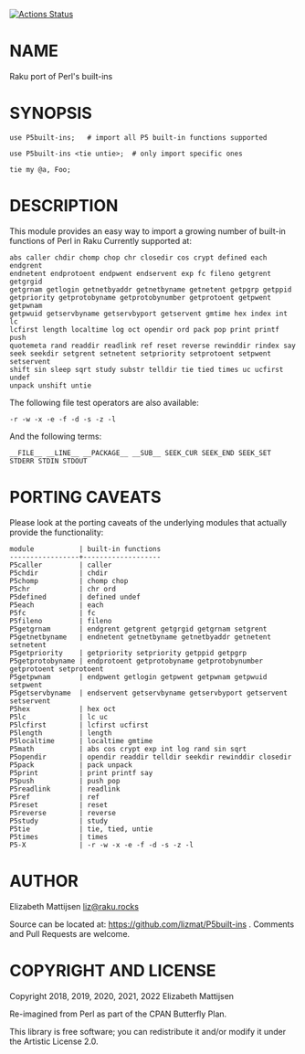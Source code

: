 [![Actions Status](https://github.com/lizmat/P5built-ins/workflows/test/badge.svg)](https://github.com/lizmat/P5built-ins/actions)

NAME
====

Raku port of Perl's built-ins

SYNOPSIS
========

    use P5built-ins;   # import all P5 built-in functions supported

    use P5built-ins <tie untie>;  # only import specific ones

    tie my @a, Foo;

DESCRIPTION
===========

This module provides an easy way to import a growing number of built-in functions of Perl in Raku Currently supported at:

    abs caller chdir chomp chop chr closedir cos crypt defined each endgrent
    endnetent endprotoent endpwent endservent exp fc fileno getgrent getgrgid
    getgrnam getlogin getnetbyaddr getnetbyname getnetent getpgrp getppid
    getpriority getprotobyname getprotobynumber getprotoent getpwent getpwnam
    getpwuid getservbyname getservbyport getservent gmtime hex index int lc
    lcfirst length localtime log oct opendir ord pack pop print printf push
    quotemeta rand readdir readlink ref reset reverse rewinddir rindex say
    seek seekdir setgrent setnetent setpriority setprotoent setpwent setservent
    shift sin sleep sqrt study substr telldir tie tied times uc ucfirst undef
    unpack unshift untie

The following file test operators are also available:

    -r -w -x -e -f -d -s -z -l

And the following terms:

    __FILE__ __LINE__ __PACKAGE__ __SUB__ SEEK_CUR SEEK_END SEEK_SET
    STDERR STDIN STDOUT

PORTING CAVEATS
===============

Please look at the porting caveats of the underlying modules that actually provide the functionality:

    module           | built-in functions
    -----------------+-------------------
    P5caller         | caller
    P5chdir          | chdir
    P5chomp          | chomp chop
    P5chr            | chr ord
    P5defined        | defined undef
    P5each           | each
    P5fc             | fc
    P5fileno         | fileno
    P5getgrnam       | endgrent getgrent getgrgid getgrnam setgrent
    P5getnetbyname   | endnetent getnetbyname getnetbyaddr getnetent setnetent
    P5getpriority    | getpriority setpriority getppid getpgrp
    P5getprotobyname | endprotoent getprotobyname getprotobynumber getprotoent setprotoent
    P5getpwnam       | endpwent getlogin getpwent getpwnam getpwuid setpwent
    P5getservbyname  | endservent getservbyname getservbyport getservent setservent
    P5hex            | hex oct
    P5lc             | lc uc
    P5lcfirst        | lcfirst ucfirst
    P5length         | length
    P5localtime      | localtime gmtime
    P5math           | abs cos crypt exp int log rand sin sqrt
    P5opendir        | opendir readdir telldir seekdir rewinddir closedir
    P5pack           | pack unpack
    P5print          | print printf say
    P5push           | push pop
    P5readlink       | readlink
    P5ref            | ref
    P5reset          | reset
    P5reverse        | reverse
    P5study          | study
    P5tie            | tie, tied, untie
    P5times          | times
    P5-X             | -r -w -x -e -f -d -s -z -l

AUTHOR
======

Elizabeth Mattijsen <liz@raku.rocks>

Source can be located at: https://github.com/lizmat/P5built-ins . Comments and Pull Requests are welcome.

COPYRIGHT AND LICENSE
=====================

Copyright 2018, 2019, 2020, 2021, 2022 Elizabeth Mattijsen

Re-imagined from Perl as part of the CPAN Butterfly Plan.

This library is free software; you can redistribute it and/or modify it under the Artistic License 2.0.

